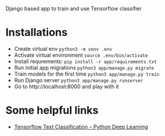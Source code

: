 Django based app to train and use Tensorflow classifier

# Installations

 - Create virtual env `python3 -m venv .env`
 - Activate virtual environment `source .env/bin/activate`
 - Install requrements: `pip install -r app/requirements.txt`
 - Run initial app migrations `python3 app/manage.py migrate`
 - Train models for the first time `python3 app/manage.py train`
 - Run Django server `python3 app/manage.py runserver`
 - Go to http://localhost:8000 and play with it


# Some helpful links
 - [Tensorflow Text Classification – Python Deep Learning](https://sourcedexter.com/tensorflow-text-classification-python/)
